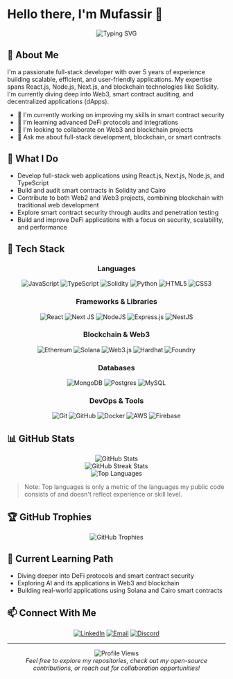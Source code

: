 # Hello there, I'm Mufassir 👋

<div align="center">
  <img src="https://readme-typing-svg.demolab.com?font=Fira+Code&duration=3000&pause=1000&color=2E97F7&center=true&vCenter=true&width=435&lines=Full-Stack+Developer;Blockchain+Enthusiast;Smart+Contract+Developer;Web3+Explorer" alt="Typing SVG" />
</div>

## 💫 About Me

I'm a passionate full-stack developer with over 5 years of experience building scalable, efficient, and user-friendly applications. My expertise spans React.js, Node.js, Next.js, and blockchain technologies like Solidity. I'm currently diving deep into Web3, smart contract auditing, and decentralized applications (dApps).

- 🔭 I'm currently working on improving my skills in smart contract security
- 🌱 I'm learning advanced DeFi protocols and integrations
- 👯 I'm looking to collaborate on Web3 and blockchain projects
- 💬 Ask me about full-stack development, blockchain, or smart contracts

## 💼 What I Do

- Develop full-stack web applications using React.js, Next.js, Node.js, and TypeScript
- Build and audit smart contracts in Solidity and Cairo
- Contribute to both Web2 and Web3 projects, combining blockchain with traditional web development
- Explore smart contract security through audits and penetration testing
- Build and improve DeFi applications with a focus on security, scalability, and performance

## 🚀 Tech Stack

<div align="center">
  
### Languages
![JavaScript](https://img.shields.io/badge/javascript-%23323330.svg?style=for-the-badge&logo=javascript&logoColor=%23F7DF1E)
![TypeScript](https://img.shields.io/badge/typescript-%23007ACC.svg?style=for-the-badge&logo=typescript&logoColor=white)
![Solidity](https://img.shields.io/badge/Solidity-%23363636.svg?style=for-the-badge&logo=solidity&logoColor=white)
![Python](https://img.shields.io/badge/python-3670A0?style=for-the-badge&logo=python&logoColor=ffdd54)
![HTML5](https://img.shields.io/badge/html5-%23E34F26.svg?style=for-the-badge&logo=html5&logoColor=white)
![CSS3](https://img.shields.io/badge/css3-%231572B6.svg?style=for-the-badge&logo=css3&logoColor=white)

### Frameworks & Libraries
![React](https://img.shields.io/badge/react-%2320232a.svg?style=for-the-badge&logo=react&logoColor=%2361DAFB)
![Next JS](https://img.shields.io/badge/Next-black?style=for-the-badge&logo=next.js&logoColor=white)
![NodeJS](https://img.shields.io/badge/node.js-6DA55F?style=for-the-badge&logo=node.js&logoColor=white)
![Express.js](https://img.shields.io/badge/express.js-%23404d59.svg?style=for-the-badge&logo=express&logoColor=%2361DAFB)
![NestJS](https://img.shields.io/badge/nestjs-%23E0234E.svg?style=for-the-badge&logo=nestjs&logoColor=white)

### Blockchain & Web3
![Ethereum](https://img.shields.io/badge/Ethereum-3C3C3D?style=for-the-badge&logo=Ethereum&logoColor=white)
![Solana](https://img.shields.io/badge/Solana-9945FF?style=for-the-badge&logo=solana&logoColor=white)
![Web3.js](https://img.shields.io/badge/web3.js-F16822?style=for-the-badge&logo=web3.js&logoColor=white)
![Hardhat](https://img.shields.io/badge/Hardhat-FFF100?style=for-the-badge&logo=hardhat&logoColor=white)
![Foundry](https://img.shields.io/badge/Foundry-black?style=for-the-badge&logo=ethereum&logoColor=white)

### Databases
![MongoDB](https://img.shields.io/badge/MongoDB-%234ea94b.svg?style=for-the-badge&logo=mongodb&logoColor=white)
![Postgres](https://img.shields.io/badge/postgres-%23316192.svg?style=for-the-badge&logo=postgresql&logoColor=white)
![MySQL](https://img.shields.io/badge/mysql-%2300f.svg?style=for-the-badge&logo=mysql&logoColor=white)

### DevOps & Tools
![Git](https://img.shields.io/badge/git-%23F05033.svg?style=for-the-badge&logo=git&logoColor=white)
![GitHub](https://img.shields.io/badge/github-%23121011.svg?style=for-the-badge&logo=github&logoColor=white)
![Docker](https://img.shields.io/badge/docker-%230db7ed.svg?style=for-the-badge&logo=docker&logoColor=white)
![AWS](https://img.shields.io/badge/AWS-%23FF9900.svg?style=for-the-badge&logo=amazon-aws&logoColor=white)
![Firebase](https://img.shields.io/badge/firebase-%23039BE5.svg?style=for-the-badge&logo=firebase)
</div>

## 📊 GitHub Stats

<div align="center">
  <img src="https://github-readme-stats.vercel.app/api?username=mufassirShaw&theme=react&hide_border=false&include_all_commits=true&count_private=true" alt="GitHub Stats" /><br/>
  <img src="https://github-readme-streak-stats.herokuapp.com/?user=mufassirShaw&theme=react&hide_border=false" alt="GitHub Streak Stats" /><br/>
  <img src="https://github-readme-stats.vercel.app/api/top-langs/?username=mufassirShaw&theme=react&hide_border=false&include_all_commits=true&count_private=true&layout=compact" alt="Top Languages" />
</div>

> Note: Top languages is only a metric of the languages my public code consists of and doesn't reflect experience or skill level.

## 🏆 GitHub Trophies
<div align="center">
  <img src="https://github-profile-trophy.vercel.app/?username=mufassirShaw&theme=nord&no-frame=false&no-bg=true&margin-w=4" alt="GitHub Trophies" />
</div>

## 🌱 Current Learning Path

- Diving deeper into DeFi protocols and smart contract security
- Exploring AI and its applications in Web3 and blockchain
- Building real-world applications using Solana and Cairo smart contracts


## 📫 Connect With Me

<div align="center">
  <a href="https://www.linkedin.com/in/muf-codes"><img src="https://img.shields.io/badge/LinkedIn-%230077B5.svg?style=for-the-badge&logo=linkedin&logoColor=white" alt="LinkedIn" /></a>
  <a href="mailto:mufassirshaw@example.com"><img src="https://img.shields.io/badge/Email-D14836?style=for-the-badge&logo=gmail&logoColor=white" alt="Email" /></a>
  <a href="https://discord.gg/c_moose"><img src="https://img.shields.io/badge/Discord-%237289DA.svg?style=for-the-badge&logo=discord&logoColor=white" alt="Discord" /></a>
</div>

---

<div align="center">
  <img src="https://komarev.com/ghpvc/?username=mufassirShaw&label=Profile%20views&color=0e75b6&style=flat" alt="Profile Views" />
  <br/>
  <i>Feel free to explore my repositories, check out my open-source contributions, or reach out for collaboration opportunities!</i>
</div>

